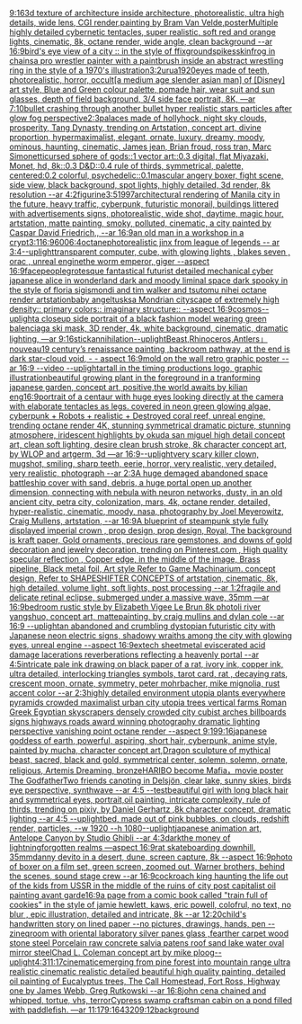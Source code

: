 [9:16](https://www.ebank.nz/aiartgenerator?category=9%3A16)[3d texture of architecture inside architecture, photorealistic, ultra high details, wide lens, CGI render,](https://www.ebank.nz/aiartgenerator?category=3d%20texture%20of%20architecture%20inside%20architecture%2C%20photorealistic%2C%20ultra%20high%20details%2C%20wide%20lens%2C%20CGI%20render%2C)[painting by Bram Van Velde,poster](https://www.ebank.nz/aiartgenerator?category=painting%20by%20Bram%20Van%20Velde%2Cposter)[Multiple highly detailed cybernetic tentacles, super realistic, soft red and orange lights, cinematic, 8k, octane render, wide angle, clean background --ar 16:9](https://www.ebank.nz/aiartgenerator?category=Multiple%20highly%20detailed%20cybernetic%20tentacles%2C%20super%20realistic%2C%20soft%20red%20and%20orange%20lights%2C%20cinematic%2C%208k%2C%20octane%20render%2C%20wide%20angle%2C%20clean%20background%20--ar%2016%3A9)[bird's eye view of a city :: in the style of ffix](https://www.ebank.nz/aiartgenerator?category=bird%27s%20eye%20view%20of%20a%20city%20%3A%3A%20in%20the%20style%20of%20ffix)[ground](https://www.ebank.nz/aiartgenerator?category=ground)[spikes](https://www.ebank.nz/aiartgenerator?category=spikes)[skin](https://www.ebank.nz/aiartgenerator?category=skin)[frog in chains](https://www.ebank.nz/aiartgenerator?category=frog%20in%20chains)[a pro wrestler painter with a paintbrush inside an abstract wrestling ring in the style of a 1970's illustration](https://www.ebank.nz/aiartgenerator?category=a%20pro%20wrestler%20painter%20with%20a%20paintbrush%20inside%20an%20abstract%20wrestling%20ring%20in%20the%20style%20of%20a%201970%27s%20illustration)[3:2](https://www.ebank.nz/aiartgenerator?category=3%3A2)[urua](https://www.ebank.nz/aiartgenerator?category=urua)[1920](https://www.ebank.nz/aiartgenerator?category=1920)[eyes made of teeth, photorealistic, horror, occult](https://www.ebank.nz/aiartgenerator?category=eyes%20made%20of%20teeth%2C%20photorealistic%2C%20horror%2C%20occult)[[a medium age slender asian man] of [Disney] art style, Blue and Green colour palette, pomade hair, wear suit and sun glasses, depth of field background, 3/4 side face portrait, 8K, —ar 7:10](https://www.ebank.nz/aiartgenerator?category=%5Ba%20medium%20age%20slender%20asian%20man%5D%20of%20%5BDisney%5D%20art%20style%2C%20Blue%20and%20Green%20colour%20palette%2C%20pomade%20hair%2C%20wear%20suit%20and%20sun%20glasses%2C%20depth%20of%20field%20background%2C%203/4%20side%20face%20portrait%2C%208K%2C%20%E2%80%94ar%207%3A10)[bullet crashing through another bullet hyper realistic stars particles after glow fog perspective](https://www.ebank.nz/aiartgenerator?category=bullet%20crashing%20through%20another%20bullet%20hyper%20realistic%20stars%20particles%20after%20glow%20fog%20perspective)[2:3](https://www.ebank.nz/aiartgenerator?category=2%3A3)[palaces made of hollyhock, night sky clouds, prosperity, Tang Dynasty, trending on Artstation, concept art, divine proportion, hypermaximalist, elegant, ornate, luxury, dreamy, moody, ominous, haunting, cinematic, James jean, Brian froud, ross tran, Marc Simonetti](https://www.ebank.nz/aiartgenerator?category=palaces%20made%20of%20hollyhock%2C%20night%20sky%20clouds%2C%20prosperity%2C%20Tang%20Dynasty%2C%20trending%20on%20Artstation%2C%20concept%20art%2C%20divine%20proportion%2C%20hypermaximalist%2C%20elegant%2C%20ornate%2C%20luxury%2C%20dreamy%2C%20moody%2C%20ominous%2C%20haunting%2C%20cinematic%2C%20James%20jean%2C%20Brian%20froud%2C%20ross%20tran%2C%20Marc%20Simonetti)[cursed sphere of gods::1 vector art::0.3 digital, flat Miyazaki, Monet, hd, 8k::0.3 D&D::0.4 rule of thirds, symmetrical, palette, centered:0.2 colorful, psychedelic::0.1](https://www.ebank.nz/aiartgenerator?category=cursed%20sphere%20of%20gods%3A%3A1%20vector%20art%3A%3A0.3%20digital%2C%20flat%20Miyazaki%2C%20Monet%2C%20hd%2C%208k%3A%3A0.3%20D%26D%3A%3A0.4%20rule%20of%20thirds%2C%20symmetrical%2C%20palette%2C%20centered%3A0.2%20colorful%2C%20psychedelic%3A%3A0.1)[mascular angery boxer, fight scene,  side view, black background, spot lights, highly detailed, 3d render, 8k resolution --ar 4:2](https://www.ebank.nz/aiartgenerator?category=mascular%20angery%20boxer%2C%20fight%20scene%2C%20%20side%20view%2C%20black%20background%2C%20spot%20lights%2C%20highly%20detailed%2C%203d%20render%2C%208k%20resolution%20--ar%204%3A2)[figurine](https://www.ebank.nz/aiartgenerator?category=figurine)[3:5](https://www.ebank.nz/aiartgenerator?category=3%3A5)[1997](https://www.ebank.nz/aiartgenerator?category=1997)[architectural rendering of Manila city in the future, heavy traffic, cyberpunk, futuristic monorail, buildings littered with advertisements signs, photorealistic, wide shot, daytime, magic hour, artstation, matte painting, smoky, polluted, cinematic, a city painted by Caspar David Friedrich,,   --ar 16:9](https://www.ebank.nz/aiartgenerator?category=architectural%20rendering%20of%20Manila%20city%20in%20the%20future%2C%20heavy%20traffic%2C%20cyberpunk%2C%20futuristic%20monorail%2C%20buildings%20littered%20with%20advertisements%20signs%2C%20photorealistic%2C%20wide%20shot%2C%20daytime%2C%20magic%20hour%2C%20artstation%2C%20matte%20painting%2C%20smoky%2C%20polluted%2C%20cinematic%2C%20a%20city%20painted%20by%20Caspar%20David%20Friedrich%2C%2C%20%20%20--ar%2016%3A9)[an old man in a workshop in a crypt](https://www.ebank.nz/aiartgenerator?category=an%20old%20man%20in%20a%20workshop%20in%20a%20crypt)[3:1](https://www.ebank.nz/aiartgenerator?category=3%3A1)[16:9](https://www.ebank.nz/aiartgenerator?category=16%3A9)[600](https://www.ebank.nz/aiartgenerator?category=600)[6:4](https://www.ebank.nz/aiartgenerator?category=6%3A4)[octane](https://www.ebank.nz/aiartgenerator?category=octane)[photorealistic jinx from league of legends -- ar 3:4](https://www.ebank.nz/aiartgenerator?category=photorealistic%20jinx%20from%20league%20of%20legends%20--%20ar%203%3A4)[--uplight](https://www.ebank.nz/aiartgenerator?category=--uplight)[transparent computer, cube, with glowing lights , blakes seven , orac , unreal engine](https://www.ebank.nz/aiartgenerator?category=transparent%20computer%2C%20cube%2C%20with%20glowing%20lights%20%2C%20blakes%20seven%20%2C%20orac%20%2C%20unreal%20engine)[the worm emperor, giger --aspect 16:9](https://www.ebank.nz/aiartgenerator?category=the%20worm%20emperor%2C%20giger%20--aspect%2016%3A9)[face](https://www.ebank.nz/aiartgenerator?category=face)[people](https://www.ebank.nz/aiartgenerator?category=people)[grotesque fantastical futurist detailed mechanical cyber japanese alice in wonderland dark and moody liminal space dark spooky in the style of floria sigismondi and tim walker and tsutomu nihei octane render artstation](https://www.ebank.nz/aiartgenerator?category=grotesque%20fantastical%20futurist%20detailed%20mechanical%20cyber%20japanese%20alice%20in%20wonderland%20dark%20and%20moody%20liminal%20space%20dark%20spooky%20in%20the%20style%20of%20floria%20sigismondi%20and%20tim%20walker%20and%20tsutomu%20nihei%20octane%20render%20artstation)[baby angel](https://www.ebank.nz/aiartgenerator?category=baby%20angel)[tusks](https://www.ebank.nz/aiartgenerator?category=tusks)[a Mondrian cityscape of extremely high density:: primary colors:: imaginary structure:: --aspect 16:9](https://www.ebank.nz/aiartgenerator?category=a%20Mondrian%20cityscape%20of%20extremely%20high%20density%3A%3A%20primary%20colors%3A%3A%20imaginary%20structure%3A%3A%20--aspect%2016%3A9)[cosmos](https://www.ebank.nz/aiartgenerator?category=cosmos)[--uplight](https://www.ebank.nz/aiartgenerator?category=--uplight)[a closeup side portrait of a black fashion model wearing green balenciaga ski mask, 3D render, 4k, white background, cinematic, dramatic lighting, —ar 9:16](https://www.ebank.nz/aiartgenerator?category=a%20closeup%20side%20portrait%20of%20a%20black%20fashion%20model%20wearing%20green%20balenciaga%20ski%20mask%2C%203D%20render%2C%204k%2C%20white%20background%2C%20cinematic%2C%20dramatic%20lighting%2C%20%E2%80%94ar%209%3A16)[stick](https://www.ebank.nz/aiartgenerator?category=stick)[annihilation](https://www.ebank.nz/aiartgenerator?category=annihilation)[--uplight](https://www.ebank.nz/aiartgenerator?category=--uplight)[Beast,Rhinoceros,Antlers」](https://www.ebank.nz/aiartgenerator?category=Beast%2CRhinoceros%2CAntlers%E3%80%8D)[nouveau](https://www.ebank.nz/aiartgenerator?category=nouveau)[19 century’s renaissance painting ,backroom pathway, at the end is dark star-cloud void,  - - aspect 16:9](https://www.ebank.nz/aiartgenerator?category=19%20century%E2%80%99s%20renaissance%20painting%20%2Cbackroom%20pathway%2C%20at%20the%20end%20is%20dark%20star-cloud%20void%2C%20%20-%20-%20aspect%2016%3A9)[mold on the wall retro graphic poster --ar 16:9 --video --uplight](https://www.ebank.nz/aiartgenerator?category=mold%20on%20the%20wall%20retro%20graphic%20poster%20--ar%2016%3A9%20--video%20--uplight)[art](https://www.ebank.nz/aiartgenerator?category=art)[all in the timing productions logo, graphic illustration](https://www.ebank.nz/aiartgenerator?category=all%20in%20the%20timing%20productions%20logo%2C%20graphic%20illustration)[beautiful growing plant in the foreground in a tranforming japanese garden, concept art, positive,](https://www.ebank.nz/aiartgenerator?category=beautiful%20growing%20plant%20in%20the%20foreground%20in%20a%20tranforming%20japanese%20garden%2C%20concept%20art%2C%20positive%2C)[the world awaits by kilian eng](https://www.ebank.nz/aiartgenerator?category=the%20world%20awaits%20by%20kilian%20eng)[16:9](https://www.ebank.nz/aiartgenerator?category=16%3A9)[portrait of a centaur with huge eyes looking directly at the camera with elaborate tentacles as legs.  covered in neon green glowing algae, cyberpunk + Robots + realistic + Destroyed coral reef, unreal engine, trending octane render 4K, stunning symmetrical dramatic picture, stunning atmosphere, iridescent highlights by okuda san miguel high detail concept art, clean soft lighting, desire clean brush stroke, 8k character concept art, by WLOP and artgerm, 3d  —ar 16:9](https://www.ebank.nz/aiartgenerator?category=portrait%20of%20a%20centaur%20with%20huge%20eyes%20looking%20directly%20at%20the%20camera%20with%20elaborate%20tentacles%20as%20legs.%20%20covered%20in%20neon%20green%20glowing%20algae%2C%20cyberpunk%20%2B%20Robots%20%2B%20realistic%20%2B%20Destroyed%20coral%20reef%2C%20unreal%20engine%2C%20trending%20octane%20render%204K%2C%20stunning%20symmetrical%20dramatic%20picture%2C%20stunning%20atmosphere%2C%20iridescent%20highlights%20by%20okuda%20san%20miguel%20high%20detail%20concept%20art%2C%20clean%20soft%20lighting%2C%20desire%20clean%20brush%20stroke%2C%208k%20character%20concept%20art%2C%20by%20WLOP%20and%20artgerm%2C%203d%20%20%E2%80%94ar%2016%3A9)[--uplight](https://www.ebank.nz/aiartgenerator?category=--uplight)[very scary killer clown, mugshot, smiling, sharp teeth, eerie, horror, very realistic, very detailed, very realistic, photograph --ar 2:3](https://www.ebank.nz/aiartgenerator?category=very%20scary%20killer%20clown%2C%20mugshot%2C%20smiling%2C%20sharp%20teeth%2C%20eerie%2C%20horror%2C%20very%20realistic%2C%20very%20detailed%2C%20very%20realistic%2C%20photograph%20--ar%202%3A3)[A huge demaged abandoned space battleship cover with sand, debris, a huge portal open up another dimension, connecting with nebula with neuron networks, dusty, in an old ancient city, petra city, colonization, mars, 4k, octane render, detailed, hyper-realistic, cinematic, moody, nasa, photography by Joel Meyerowitz, Craig Mullens, artstation, --ar 16:9](https://www.ebank.nz/aiartgenerator?category=A%20huge%20demaged%20abandoned%20space%20battleship%20cover%20with%20sand%2C%20debris%2C%20a%20huge%20portal%20open%20up%20another%20dimension%2C%20connecting%20with%20nebula%20with%20neuron%20networks%2C%20dusty%2C%20in%20an%20old%20ancient%20city%2C%20petra%20city%2C%20colonization%2C%20mars%2C%204k%2C%20octane%20render%2C%20detailed%2C%20hyper-realistic%2C%20cinematic%2C%20moody%2C%20nasa%2C%20photography%20by%20Joel%20Meyerowitz%2C%20Craig%20Mullens%2C%20artstation%2C%20--ar%2016%3A9)[A blueprint of steampunk style fully displayed imperial crown , prop design, prop design, Royal, The background is kraft paper,  Gold ornaments, precious rare gemstones,  and downs of gold decoration and jewelry decoration,  trending on Pinterest.com  , High quality specular reflection ,  Copper  edge, in the middle of the image, Brass pipeline,  Black metal foil,  Art style Refer to Game Machinarium.  concept design, Refer to SHAPESHIFTER CONCEPTS  of artstation, cinematic,  8k, high detailed,  volume light,  soft lights,  post processing    --ar 1:2](https://www.ebank.nz/aiartgenerator?category=A%20blueprint%20of%20steampunk%20style%20fully%20displayed%20imperial%20crown%20%2C%20prop%20design%2C%20prop%20design%2C%20Royal%2C%20The%20background%20is%20kraft%20paper%2C%20%20Gold%20ornaments%2C%20precious%20rare%20gemstones%2C%20%20and%20downs%20of%20gold%20decoration%20and%20jewelry%20decoration%2C%20%20trending%20on%20Pinterest.com%20%20%2C%20High%20quality%20specular%20reflection%20%2C%20%20Copper%20%20edge%2C%20in%20the%20middle%20of%20the%20image%2C%20Brass%20pipeline%2C%20%20Black%20metal%20foil%2C%20%20Art%20style%20Refer%20to%20Game%20Machinarium.%20%20concept%20design%2C%20Refer%20to%20SHAPESHIFTER%20CONCEPTS%20%20of%20artstation%2C%20cinematic%2C%20%208k%2C%20high%20detailed%2C%20%20volume%20light%2C%20%20soft%20lights%2C%20%20post%20processing%20%20%20%20--ar%201%3A2)[fragile and delicate retinal eclipse, submerged under a massive wave, 35mm —ar 16:9](https://www.ebank.nz/aiartgenerator?category=fragile%20and%20delicate%20retinal%20eclipse%2C%20submerged%20under%20a%20massive%20wave%2C%2035mm%20%E2%80%94ar%2016%3A9)[bedroom rustic style by Elizabeth Vigee Le Brun 8k photo](https://www.ebank.nz/aiartgenerator?category=bedroom%20rustic%20style%20by%20Elizabeth%20Vigee%20Le%20Brun%208k%20photo)[li river yangshuo, concept art, mattepainting, by craig mullins and dylan cole --ar 16:9 --uplight](https://www.ebank.nz/aiartgenerator?category=li%20river%20yangshuo%2C%20concept%20art%2C%20mattepainting%2C%20by%20craig%20mullins%20and%20dylan%20cole%20--ar%2016%3A9%20--uplight)[an abandoned and crumbling dystopian futuristic city with Japanese neon electric signs, shadowy wraiths among the city with glowing eyes, unreal engine --aspect 16:9](https://www.ebank.nz/aiartgenerator?category=an%20abandoned%20and%20crumbling%20dystopian%20futuristic%20city%20with%20Japanese%20neon%20electric%20signs%2C%20shadowy%20wraiths%20among%20the%20city%20with%20glowing%20eyes%2C%20unreal%20engine%20--aspect%2016%3A9)[extech sheetmetal eviscerated acid damage lacerations reverberations reflecting a heavenly portal --ar 4:5](https://www.ebank.nz/aiartgenerator?category=extech%20sheetmetal%20eviscerated%20acid%20damage%20lacerations%20reverberations%20reflecting%20a%20heavenly%20portal%20--ar%204%3A5)[intricate pale ink drawing on black paper of a rat, ivory ink, copper ink, ultra detailed, interlocking triangles symbols, tarot card, rat , decaying rats, crescent moon, ornate, symmetry, peter mohrbacher, mike mignolia, rust accent color --ar 2:3](https://www.ebank.nz/aiartgenerator?category=intricate%20pale%20ink%20drawing%20on%20black%20paper%20of%20a%20rat%2C%20ivory%20ink%2C%20copper%20ink%2C%20ultra%20detailed%2C%20interlocking%20triangles%20symbols%2C%20tarot%20card%2C%20rat%20%2C%20decaying%20rats%2C%20crescent%20moon%2C%20ornate%2C%20symmetry%2C%20peter%20mohrbacher%2C%20mike%20mignolia%2C%20rust%20accent%20color%20--ar%202%3A3)[highly detailed environment utopia plants everywhere pyramids crowded maximalist urban city utopia trees  vertical farms Roman Greek Egyptian skyscrapers densely crowded city cubist arches billboards signs highways roads award winning photography dramatic lighting perspective vanishing point octane render  --aspect 9:19](https://www.ebank.nz/aiartgenerator?category=highly%20detailed%20environment%20utopia%20plants%20everywhere%20pyramids%20crowded%20maximalist%20urban%20city%20utopia%20trees%20%20vertical%20farms%20Roman%20Greek%20Egyptian%20skyscrapers%20densely%20crowded%20city%20cubist%20arches%20billboards%20signs%20highways%20roads%20award%20winning%20photography%20dramatic%20lighting%20perspective%20vanishing%20point%20octane%20render%20%20--aspect%209%3A19)[9:16](https://www.ebank.nz/aiartgenerator?category=9%3A16)[japanese goddess of earth, powerful, aspiring, short hair, cyberpunk, anime style, painted by mucha, character concept art,](https://www.ebank.nz/aiartgenerator?category=japanese%20goddess%20of%20earth%2C%20powerful%2C%20aspiring%2C%20short%20hair%2C%20cyberpunk%2C%20anime%20style%2C%20painted%20by%20mucha%2C%20character%20concept%20art%2C)[Dragon sculpture of mythical beast, sacred, black and gold, symmetrical center, solemn, solemn, ornate, religious, Artemis Dreaming, bronze](https://www.ebank.nz/aiartgenerator?category=Dragon%20sculpture%20of%20mythical%20beast%2C%20sacred%2C%20black%20and%20gold%2C%20symmetrical%20center%2C%20solemn%2C%20solemn%2C%20ornate%2C%20religious%2C%20Artemis%20Dreaming%2C%20bronze)[HARIBO become Mafia，movie poster The Godfather](https://www.ebank.nz/aiartgenerator?category=HARIBO%20become%20Mafia%EF%BC%8Cmovie%20poster%20The%20Godfather)[Two friends canoting in Delsjön, clear lake, sunny skies, birds eye perspective, synthwave --ar 4:5 --test](https://www.ebank.nz/aiartgenerator?category=Two%20friends%20canoting%20in%20Delsj%C3%B6n%2C%20clear%20lake%2C%20sunny%20skies%2C%20birds%20eye%20perspective%2C%20synthwave%20--ar%204%3A5%20--test)[beautiful girl with long black hair and symmetrical eyes, portrait,oil painting, intricate complexity, rule of thirds, trending on pixiv, by Daniel Gerhartz ,8k character concept, dramatic lighting --ar 4:5 --uplight](https://www.ebank.nz/aiartgenerator?category=beautiful%20girl%20with%20long%20black%20hair%20and%20symmetrical%20eyes%2C%20portrait%2Coil%20painting%2C%20intricate%20complexity%2C%20rule%20of%20thirds%2C%20trending%20on%20pixiv%2C%20by%20Daniel%20Gerhartz%20%2C8k%20character%20concept%2C%20dramatic%20lighting%20--ar%204%3A5%20--uplight)[bed, made out of pink bubbles, on clouds, redshift render, particles, --w 1920 --h 1080](https://www.ebank.nz/aiartgenerator?category=bed%2C%20made%20out%20of%20pink%20bubbles%2C%20on%20clouds%2C%20redshift%20render%2C%20particles%2C%20--w%201920%20--h%201080)[--uplight](https://www.ebank.nz/aiartgenerator?category=--uplight)[japanese animation art, Antelope Canyon by Studio Ghibli --ar 4:3](https://www.ebank.nz/aiartgenerator?category=japanese%20animation%20art%2C%20Antelope%20Canyon%20by%20Studio%20Ghibli%20--ar%204%3A3)[dark](https://www.ebank.nz/aiartgenerator?category=dark)[](https://www.ebank.nz/aiartgenerator?category=)[the money of lightning](https://www.ebank.nz/aiartgenerator?category=the%20money%20of%20lightning)[forgotten realms —aspect 16:9](https://www.ebank.nz/aiartgenerator?category=forgotten%20realms%20%E2%80%94aspect%2016%3A9)[rat skateboarding downhill, 35mm](https://www.ebank.nz/aiartgenerator?category=rat%20skateboarding%20downhill%2C%2035mm)[danny devito in a desert, dune, screen capture, 8k --aspect 16:9](https://www.ebank.nz/aiartgenerator?category=danny%20devito%20in%20a%20desert%2C%20dune%2C%20screen%20capture%2C%208k%20--aspect%2016%3A9)[photo of boxer on a film set, green screen, zoomed out, Warner brothers, behind the scenes, sound stage crew --ar 16:9](https://www.ebank.nz/aiartgenerator?category=photo%20of%20boxer%20on%20a%20film%20set%2C%20green%20screen%2C%20zoomed%20out%2C%20Warner%20brothers%2C%20behind%20the%20scenes%2C%20sound%20stage%20crew%20--ar%2016%3A9)[cockroach king haunting the life out of the kids from USSR in the middle of the ruins of city post capitalist oil painting avant garde](https://www.ebank.nz/aiartgenerator?category=cockroach%20king%20haunting%20the%20life%20out%20of%20the%20kids%20from%20USSR%20in%20the%20middle%20of%20the%20ruins%20of%20city%20post%20capitalist%20oil%20painting%20avant%20garde)[16:9](https://www.ebank.nz/aiartgenerator?category=16%3A9)[a page from a comic book called "train full of cookies" in the style of jamie hewlett, kaws, eric powell, colofrul, no text, no blur , epic illustration, detailed and intricate, 8k --ar 12:20](https://www.ebank.nz/aiartgenerator?category=a%20page%20from%20a%20comic%20book%20called%20%22train%20full%20of%20cookies%22%20in%20the%20style%20of%20jamie%20hewlett%2C%20kaws%2C%20eric%20powell%2C%20colofrul%2C%20no%20text%2C%20no%20blur%20%2C%20epic%20illustration%2C%20detailed%20and%20intricate%2C%208k%20--ar%2012%3A20)[child's handwritten story on lined paper --no pictures, drawings, hands, pen --zineq](https://www.ebank.nz/aiartgenerator?category=child%27s%20handwritten%20story%20on%20lined%20paper%20--no%20pictures%2C%20drawings%2C%20hands%2C%20pen%20--zineq)[room with oriental laboratory  silver panes glass  ,fearther carpet wood stone steel Porcelain raw  concrete salvia patens roof sand lake water oval mirror steel](https://www.ebank.nz/aiartgenerator?category=room%20with%20oriental%20laboratory%20%20silver%20panes%20glass%20%20%2Cfearther%20carpet%20wood%20stone%20steel%20Porcelain%20raw%20%20concrete%20salvia%20patens%20roof%20sand%20lake%20water%20oval%20mirror%20steel)[Chad L. Coleman concept art by mike ploog](https://www.ebank.nz/aiartgenerator?category=Chad%20L.%20Coleman%20concept%20art%20by%20mike%20ploog)[--uplight](https://www.ebank.nz/aiartgenerator?category=--uplight)[4:3](https://www.ebank.nz/aiartgenerator?category=4%3A3)[11:17](https://www.ebank.nz/aiartgenerator?category=11%3A17)[cinematic](https://www.ebank.nz/aiartgenerator?category=cinematic)[emerging from pine forest into mountain range ultra realistic cinematic realistic detailed beautiful high quality painting, detailed oil painting of Eucalyptus trees, The Call Homestead, Fort Ross, Highway one by James Webb, Greg Rutkowski --ar 16:8](https://www.ebank.nz/aiartgenerator?category=emerging%20from%20pine%20forest%20into%20mountain%20range%20ultra%20realistic%20cinematic%20realistic%20detailed%20beautiful%20high%20quality%20painting%2C%20detailed%20oil%20painting%20of%20Eucalyptus%20trees%2C%20The%20Call%20Homestead%2C%20Fort%20Ross%2C%20Highway%20one%20by%20James%20Webb%2C%20Greg%20Rutkowski%20--ar%2016%3A8)[john cena chained and whipped, tortue, vhs, terror](https://www.ebank.nz/aiartgenerator?category=john%20cena%20chained%20and%20whipped%2C%20tortue%2C%20vhs%2C%20terror)[Cypress swamp craftsman cabin on a pond filled with paddlefish. —ar 11:17](https://www.ebank.nz/aiartgenerator?category=Cypress%20swamp%20craftsman%20cabin%20on%20a%20pond%20filled%20with%20paddlefish.%20%E2%80%94ar%2011%3A17)[9:16](https://www.ebank.nz/aiartgenerator?category=9%3A16)[4320](https://www.ebank.nz/aiartgenerator?category=4320)[9:12](https://www.ebank.nz/aiartgenerator?category=9%3A12)[background](https://www.ebank.nz/aiartgenerator?category=background)